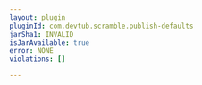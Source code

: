 ```yaml
---
layout: plugin
pluginId: com.devtub.scramble.publish-defaults
jarSha1: INVALID
isJarAvailable: true
error: NONE
violations: []

---
```

